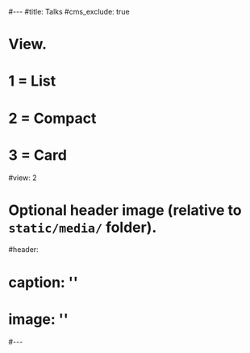 #---
#title: Talks
#cms_exclude: true

# View.
#   1 = List
#   2 = Compact
#   3 = Card
#view: 2

# Optional header image (relative to `static/media/` folder).
#header:
#  caption: ''
#  image: ''
#---
